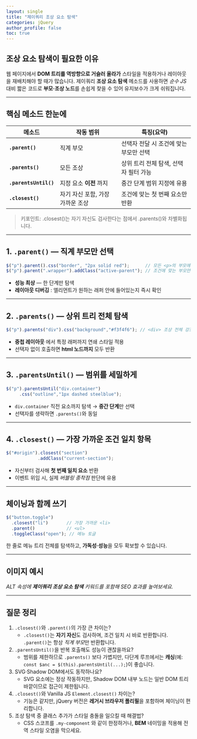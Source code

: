 ```yaml
---
layout: single
title: "제이쿼리 조상 요소 탐색"
categories: jQuery
author_profile: false
toc: true
---
```


## 조상 요소 탐색이 필요한 이유

웹 페이지에서 **DOM 트리를 역방향으로 거슬러 올라가** 스타일을 적용하거나 레이아웃을 재배치해야 할 때가 많습니다. 제이쿼리 **조상 요소 탐색** 메소드를 사용하면 *순수 JS* 대비 짧은 코드로 **부모·조상 노드**를 손쉽게 찾을 수 있어 유지보수가 크게 쉬워집니다.

------

## 핵심 메소드 한눈에

| 메소드                | 작동 범위                        | 특징(요약)                             |
| --------------------- | -------------------------------- | -------------------------------------- |
| **`.parent()`**       | 직계 부모                        | 선택자 전달 시 조건에 맞는 부모만 선택 |
| **`.parents()`**      | 모든 조상                        | 상위 트리 전체 탐색, 선택자 필터 가능  |
| **`.parentsUntil()`** | 지정 요소 **이전** 까지          | 중간 단계 범위 지정에 유용             |
| **`.closest()`**      | 자기 자신 포함, 가장 가까운 조상 | 조건에 맞는 첫 번째 요소만 반환        |

> 키포인트: .closest()는 자기 자신도 검사한다는 점에서 .parents()와 차별화됩니다.

------

## 1. `.parent()` — 직계 부모만 선택

```jsx
$("p").parent().css("border", "2px solid red");      // 모든 <p>의 부모에 테두리
$("p").parent(".wrapper").addClass("active-parent"); // 조건에 맞는 부모만
```

- **성능 최상** — 한 단계만 탐색
- **레이아웃 디버깅** : 엘리먼트가 원하는 래퍼 안에 들어있는지 즉시 확인

------

## 2. `.parents()` — 상위 트리 전체 탐색

```jsx
$("p").parents("div").css("background","#f3f4f6"); // <div> 조상 전체 강조
```

- **중첩 레이아웃** 에서 특정 래퍼까지 연쇄 스타일 적용
- 선택자 없이 호출하면 **html 노드까지** 모두 반환

------

## 3. `.parentsUntil()` — 범위를 세밀하게

```jsx
$("p").parentsUntil("div.container")
     .css("outline","1px dashed steelblue");
```

- `div.container` 직전 요소까지 탐색 → **중간 단계**만 선택
- 선택자를 생략하면 `.parents()`와 동일

------

## 4. `.closest()` — 가장 가까운 조건 일치 항목

```jsx
$("#origin").closest("section")
            .addClass("current-section");
```

- 자신부터 검사해 **첫 번째 일치 요소** 반환
- 이벤트 위임 시, 실제 *버블링 종착점* 판단에 유용

------

## 체이닝과 함께 쓰기

```jsx
$("button.toggle")
  .closest("li")       // 가장 가까운 <li>
  .parent()            // <ul>
  .toggleClass("open"); // 메뉴 토글
```

한 줄로 메뉴 트리 전체를 탐색하고, **가독성·성능**을 모두 확보할 수 있습니다.

------

## 이미지 예시

*ALT 속성에 **제이쿼리 조상 요소 탐색** 키워드를 포함해 SEO 효과를 높여보세요.*

------

## 질문 정리

1. `.closest()`와 `.parent()`의 가장 큰 차이는?
   - `.closest()`는 **자기 자신**도 검사하며, 조건 일치 시 바로 반환합니다. `.parent()`는 항상 *직계 부모*만 반환합니다.
2. `.parentsUntil()`을 반복 호출해도 성능이 괜찮을까요?
   - 범위를 제한하므로 `.parents()` 보다 가볍지만, 다단계 루프에서는 **캐싱**(예: `const $anc = $(this).parentsUntil(...);`)이 좋습니다.
3. SVG·Shadow DOM에서도 동작하나요?
   - SVG 요소에는 정상 작동하지만, Shadow DOM 내부 노드는 일반 DOM 트리 바깥이므로 접근이 제한됩니다.
4. `.closest()`와 Vanilla JS `Element.closest()` 차이는?
   - 기능은 같지만, jQuery 버전은 **레거시 브라우저 폴리필**을 포함하며 체이닝이 편리합니다.
5. 조상 탐색 중 클래스 추가가 스타일 충돌을 일으킬 때 해결법?
   - CSS 스코프를 `.my-component` 와 같이 한정하거나, **BEM** 네이밍을 적용해 전역 스타일 오염을 막으세요.
